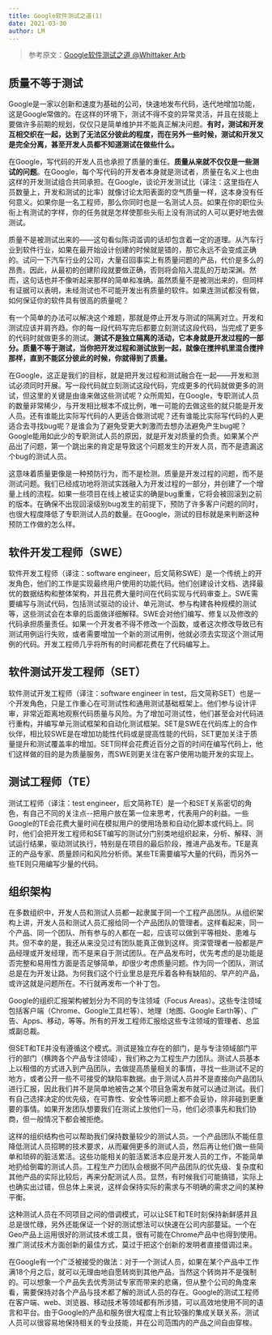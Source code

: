 ```yaml
---
title: Google软件测试之道(1)
date: 2021-03-30
author: LM
---
```


> 参考原文：[Google软件测试之道  @Whittaker Arb ](http://www.51testing.com/html/12/n-853012.html)

## 质量不等于测试

Google是一家以创新和速度为基础的公司，快速地发布代码，迭代地增加功能，这是Google常做的。在这样的环境下，测试不得不变的异常灵活，并且在技能上要做许多前期的规划，仅仅只是简单维护并不能真正解决问题。**有时，测试和开发互相交织在一起，达到了无法区分彼此的程度，而在另外一些时候，测试和开发又是完全分离，甚至开发人员都不知道测试在做些什么。**

在Google，写代码的开发人员也承担了质量的重任。**质量从来就不仅仅是一些测试的问题**。在Google，每个写代码的开发者本身就是测试者，质量在名义上也由这样的开发测试组合共同承担。在Google，谈论开发测试比（译注：这里指在人员数量上，开发和测试的比率）就像讨论太阳表面的空气质量一样，这本身没有任何意义。如果你是一名工程师，那么你同时也是一名测试人员。如果在你的职位头衔上有测试的字样，你的任务就是怎样使那些头衔上没有测试的人可以更好地去做测试。

质量不是被测试出来的——这句看似陈词滥调的话却包含着一定的道理。从汽车行业到软件行业，如果在最开始设计创建的时候就是错的，那它永远不会变成正确的。试问一下汽车行业的公司，大量召回事实上有质量问题的产品，代价是多么的昂贵。因此，从最初的创建阶段就要做正确，否则将会陷入混乱的万劫深渊。然而，这句话也并不像听起来那样的简单和准确。虽然质量不是被测出来的，但同样有证据可以表明，未经测试也不可能开发出有质量的软件。如果连测试都没有做，如何保证你的软件具有很高的质量呢？

有一个简单的办法可以解决这个难题，那就是停止开发与测试的隔离对立。开发和测试应该并肩齐趋。你的每一段代码写完后都要立刻测试这段代码，当完成了更多的代码时就做更多的测试。**测试不是独立隔离的活动，它本身就是开发过程的一部分。质量不等于测试，当你把开发过程和测试放到一起，就像在搅拌机里混合搅拌那样，直到不能区分彼此的时候，你就得到了质量。**

在Google，这正是我们的目标，就是把开发过程和测试融合在一起——开发和测试必须同时开展。写一段代码就立刻测试这段代码，完成更多的代码就做更多的测试，但这里的关键是由谁来做这些测试呢？众所周知，在Google，专职测试人员的数量非常稀少，与开发相比根本不成比例，唯一可能的去做这些的就只能是开发人员。还有谁能比实际写代码的人更适合做测试呢？还有谁能比实际写代码的人更适合去寻找bug呢？是谁会为了避免受更大刺激而去想办法避免产生bug呢？Google能用如此少的专职测试人员的原因，就是开发对质量的负责。如果某个产品出了问题，第一个跳出来的肯定是导致这个问题发生的开发人员，而不是遗漏这个bug的测试人员。

这意味着质量更像是一种预防行为，而不是检测。质量是开发过程的问题，而不是测试问题。我们已经成功地将测试实践融入为开发过程的一部分，并创建了一个增量上线的流程。如果一些项目在线上被证实的确是bug重重，它将会被回滚到之前的版本。在确保不出现回滚级别bug发生的前提下，预防了许多客户问题的同时，也很大程度降低了专职测试人员的数量。在Google，测试的目标就是来判断这种预防工作做的怎么样。

## 软件开发工程师（SWE）

软件开发工程师（译注：software engineer，后文简称SWE）是一个传统上的开发角色，他们的工作是实现最终用户使用的功能代码。他们创建设计文档、选择最优的数据结构和整体架构，并且花费大量时间在代码实现与代码审查上。SWE需要编写与测试代码，包括测试驱动的设计、单元测试、参与构建各种规模的测试等，这些测试会在本章的后面做详细解释。SWE会对他们编写、修复以及修改的代码承担质量责任。如果一个开发者不得不修改一个函数，或者这次修改导致已有测试用例运行失败，或者需要增加一个新的测试用例，他就必须去实现这个测试用例的代码。开发工程师几乎将所有的时间都花费在了代码编写上。

## 软件测试开发工程师（SET）

软件测试开发工程师（译注：software engineer in test，后文简称SET）也是一个开发角色，只是工作重心在可测试性和通用测试基础框架上。他们参与设计评审，非常近距离地观察代码质量与风险。为了增加可测试性，他们甚至会对代码进行重构，并编写单元测试框架和自动化测试框架。SET是SWE在代码库上的合作伙伴，相比较SWE是在增加功能性代码或是提高性能的代码，SET更加关注于质量提升和测试覆盖率的增加。SET同样会花费近百分之百的时间在编写代码上，他们这样做的目的是为质量服务，而SWE则更关注在客户使用功能开发的实现上。

## 测试工程师（TE）

测试工程师（译注：test engineer，后文简称TE）是一个和SET关系密切的角色，有自己不同的关注点--把用户放在第一位来思考，代表用户的利益。一些Google的TE会花费大量时间在模拟用户的使用场景和自动化脚本或代码上。同时，他们会把开发工程师和SET编写的测试分门别类地组织起来，分析、解释、测试运行结果，驱动测试执行，特别是在项目的最后阶段，推进产品发布。TE是真正的产品专家、质量顾问和风险分析师。某些TE需要编写大量的代码，而另外一些TE则只用编写少量的代码。

## 组织架构

在多数组织中，开发人员和测试人员都一起隶属于同一个工程产品团队。从组织架构上讲，开发人员和测试人员汇报给同一个产品团队的管理者。这样看起来，同一个产品、同一个团队、所有参与的人都在一起，应该可以做到平等相处、患难与共。但不幸的是，我还从来没见过有团队能真正做到这样。资深管理者一般都是产品经理或开发经理，而不是来自于测试团队。在产品发布时，优先考虑的是功能是否完整和易用性方面是否足够简单，却很少考虑质量问题。作为同一个团队，测试总是在为开发让路。为何我们这个行业里总是充斥着各种有缺陷的、早产的产品，或许这就是问题所在。不行就再发布一个补丁包。

Google的组织汇报架构被划分为不同的专注领域（Focus Areas）。这些专注领域包括客户端（Chrome、Google工具栏等）、地理（地图、Google Earth等）、广告、Apps、移动，等等。所有的开发工程师汇报给这些专注领域的管理者、总监或副总裁。

但SET和TE并没有遵循这个模式。测试是独立存在的部门，是与专注领域部门平行的部门（横跨各个产品专注领域），我们称之为工程生产力团队。测试人员基本上以租借的方式进入到产品团队，去做提高质量相关的事情，寻找一些测试不足的地方，或者公开一些不可接受的缺陷率数据。由于测试人员并不是直接向产品团队进行汇报，因此我们并不是简单地被告之某个项目急需发布就可以通过测试。我们有自己选择决定的优先级，在可靠性、安全性等问题上都不会妥协，除非碰到更重要的事情。如果开发团队想要我们在测试上放他们一马，他们必须事先和我们协商，但一般情况下都会被拒绝。

这样的组织结构也可以帮助我们保持数量较少的测试人员。一个产品团队不能任意降低测试人员招聘的技术要求，从而雇佣更多的测试人员，然后再让他们做一些简单和琐碎的脏活累活。这些功能相关的脏活累活本应是开发人员的工作，不能简单地扔给倒霉的测试人员。工程生产力团队会根据不同产品团队的优先级、复杂度和其他产品的实际比较后，再来分配测试人员。显然，有时候我们可能搞错，实际上也确实出过错，但总体上来说，这样会保持实际的需求与不明确的需求之间的某种平衡。

这种测试人员在不同项目之间的借调模式，可以让SET和TE时刻保持新鲜感并且总是很忙碌，另外还能保证一个好的测试想法可以快速在公司内部蔓延。一个在Geo产品上运用很好的测试技术或工具，很有可能在Chrome产品中也得到使用。推广测试技术方面创新的最佳方式，莫过于把这个创新的发明者直接借调过来。

在Google有一个广泛被接受的做法：对于一个测试人员，如果在某个产品中工作满18个月之后，就可以无理由地自愿转岗到其他产品，当然这个转岗并不是强制的。可以想象一个产品失去优秀测试专家而带来的悲痛，但从整个公司的角度来看，需要保持对各个产品与技术都了解的测试人员的存在。Google的测试工程师在客户端、web、浏览器、移动技术等领域都有所涉猎，可以高效地使用不同的语言和平台。由于Google的产品和服务很大程度上有比较强的集成关联关系，测试人员可以很容易地保持相关的专业技能，并在公司范围内的产品之间自由穿梭。


